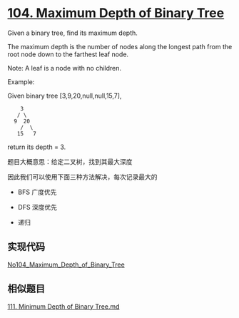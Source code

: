 

# [104. Maximum Depth of Binary Tree](https://leetcode.com/problems/maximum-depth-of-binary-tree/)

Given a binary tree, find its maximum depth.

The maximum depth is the number of nodes along the longest path from the root node down to the farthest leaf node.

Note: A leaf is a node with no children.

Example:

Given binary tree [3,9,20,null,null,15,7],
```
    3
   / \
  9  20
    /  \
   15   7
```
return its depth = 3.



题目大概意思：给定二叉树，找到其最大深度

因此我们可以使用下面三种方法解决，每次记录最大的

- BFS 广度优先

- DFS 深度优先

- 递归

## 实现代码

[No104_Maximum_Depth_of_Binary_Tree](/algorithms-demo/src/main/java/space/pankui/leetcode/algorithms/No104_Maximum_Depth_of_Binary_Tree.java)


## 相似题目

[111. Minimum Depth of Binary Tree.md](111、111.%20Minimum%20Depth%20of%20Binary%20Tree.md)
